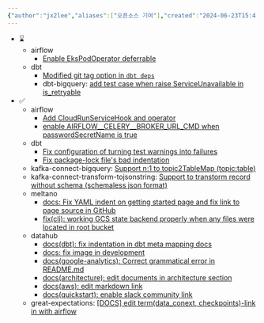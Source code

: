 ```yaml
---
{"author":"jx2lee","aliases":["오픈소스 기여"],"created":"2024-06-23T15:41:23.000+09:00","last-updated":"2024-06-23 22:17","tags":["opensource"],"dg-publish":true,"dg-home-link":false,"dg-show-local-graph":false,"dg-show-backlinks":false,"dg-show-toc":false,"dg-show-inline-title":false,"dg-show-file-tree":false,"dg-enable-search":false,"dg-link-preview":false,"dg-show-tags":false,"dg-pass-frontmatter":true,"permalink":"/opensource-contributions/","dgPassFrontmatter":true,"noteIcon":""}
---
```



- ⌛️
    - airflow
        - [Enable EksPodOperator deferrable](https://github.com/apache/airflow/pull/41380)
    - dbt
        - [Modified git tag option in `dbt deps`](https://github.com/dbt-labs/dbt-core/pull/10398)
        - dbt-bigquery: [add test case when raise ServiceUnavailable in is_retryable](https://github.com/dbt-labs/dbt-bigquery/pull/1224)
- ✅
    - airflow
        - [Add CloudRunServiceHook and operator](https://github.com/apache/airflow/pull/40008)
        - [enable AIRFLOW\__CELERY\__BROKER_URL_CMD when passwordSecretName is true](https://github.com/apache/airflow/pull/40270)
    - dbt
        - [Fix configuration of turning test warnings into failures](https://github.com/dbt-labs/dbt-core/pull/9347)
        - [Fix package-lock file's bad indentation](https://github.com/dbt-labs/dbt-core/pull/9341)
    - kafka-connect-bigquery: [Support n:1 to topic2TableMap (topic:table)](https://github.com/confluentinc/kafka-connect-bigquery/pull/361)
    - kafka-connect-transform-tojsonstring: [Support to transtorm record without schema (schemaless json format)](https://github.com/an0r0c/kafka-connect-transform-tojsonstring/pull/18)
    - meltano
        - [docs: Fix YAML indent on getting started page and fix link to page source in GitHub](https://github.com/meltano/meltano/pull/7187)
        - [fix(cli): working GCS state backend properly when any files were located in root bucket](https://github.com/meltano/meltano/pull/8648)
    - datahub
        - [docs(dbt): fix indentation in dbt meta mapping docs](https://github.com/datahub-project/datahub/pull/7045)
        - [docs: fix image in development](https://github.com/datahub-project/datahub/pull/7637)
        - [docs(google-analytics): Correct grammatical error in README.md](https://github.com/datahub-project/datahub/pull/6870)
        - [docs(architecture): edit documents in architecture section](https://github.com/datahub-project/datahub/pull/6798)
        - [docs(aws): edit markdown link](https://github.com/datahub-project/datahub/pull/6706)
        - [docs(quickstart): enable slack community link](https://github.com/datahub-project/datahub/pull/6209)
    - great-expectations: [[DOCS] edit term(data_conext, checkpoints)-link in with airflow](https://github.com/great-expectations/great_expectations/pull/6646)